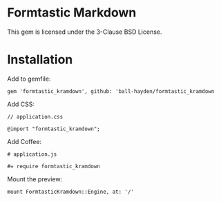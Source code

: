 Formtastic Markdown
===================

This gem is licensed under the 3-Clause BSD License.

Installation
============

Add to gemfile:

`gem 'formtastic_kramdown', github: 'ball-hayden/formtastic_kramdown`

Add CSS:

```
// application.css

@import "formtastic_kramdown";
```

Add Coffee:

```
# application.js

#= require formtastic_kramdown
```

Mount the preview:

```
mount FormtasticKramdown::Engine, at: '/'
```

